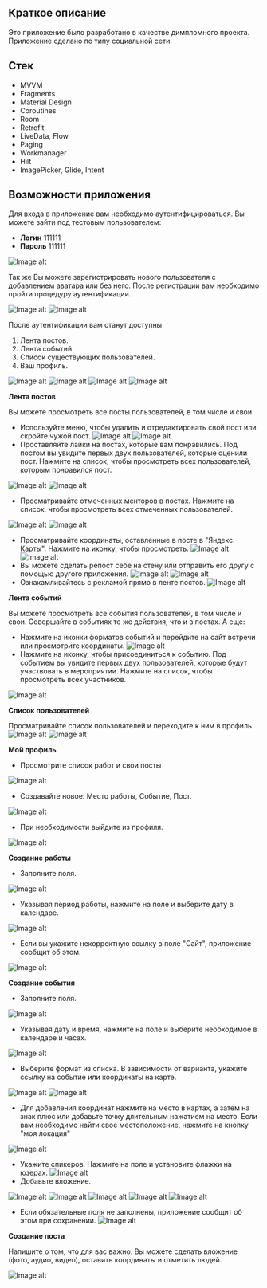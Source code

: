## Краткое описание

Это приложение было разработано в качестве димпломного проекта. Приложение сделано по типу социальной сети.

## Стек
* MVVM
* Fragments
* Material Design
* Coroutines
* Room
* Retrofit
* LiveData, Flow
* Paging
* Workmanager
* Hilt
* ImagePicker, Glide, Intent

## Возможности приложения
Для входа в приложение вам необходимо аутентифицироваться. Вы можете зайти под тестовым пользователем:

* __Логин__ 111111
* __Пароль__ 111111

![Image alt](https://github.com/ERokhmanko/Diploma/blob/master/screenshots/signIn.jpg)

 Так же Вы можете зарегистрировать нового пользователя с добавлением аватара или без него. После регистрации вам необходимо пройти процедуру аутентификации.

 ![Image alt](https://github.com/ERokhmanko/Diploma/blob/master/screenshots/transitionToRegistration.png)
 ![Image alt](https://github.com/ERokhmanko/Diploma/blob/master/screenshots/signUp.jpg)


 После аутентификации вам станут доступны: 
 1. Лента постов.
 2. Лента событий.
 3. Список существующих пользователей.
 4. Ваш профиль.

 ![Image alt](https://github.com/ERokhmanko/Diploma/blob/master/screenshots/posts.jpg)
 ![Image alt](https://github.com/ERokhmanko/Diploma/blob/master/screenshots/events.jpg)
 ![Image alt](https://github.com/ERokhmanko/Diploma/blob/master/screenshots/users.jpg)
 ![Image alt](https://github.com/ERokhmanko/Diploma/blob/master/screenshots/myProfile.jpg)

__Лента постов__

Вы можете просмотреть все посты пользователей, в том числе и свои. 
 - Используйте меню, чтобы удалить и отредактировать свой пост или скройте чужой пост.
![Image alt](https://github.com/ERokhmanko/Diploma/blob/master/screenshots/myMenuPost.jpg)
![Image alt](https://github.com/ERokhmanko/Diploma/blob/master/screenshots/ownerMenuPost.jpg)
 - Проставляйте лайки на постах, которые вам понравились. Под постом вы увидите первых двух пользователей, которые оценили пост. Нажмите на список, чтобы просмотреть всех пользователей, которым понравился пост.

 ![Image alt](https://github.com/ERokhmanko/Diploma/blob/master/screenshots/likePost.jpg)
 ![Image alt](https://github.com/ERokhmanko/Diploma/blob/master/screenshots/listLike.jpg)
 - Просматривайте отмеченных менторов в постах. Нажмите на список, чтобы просмотреть всех отмеченных пользователей.

 ![Image alt](https://github.com/ERokhmanko/Diploma/blob/master/screenshots/mentors.jpg)
 ![Image alt](https://github.com/ERokhmanko/Diploma/blob/master/screenshots/listMentors.jpg)
 - Просматривайте координаты, оставленные в посте в "Яндекс. Карты". Нажмите на иконку, чтобы просмотреть.
 ![Image alt](https://github.com/ERokhmanko/Diploma/blob/master/screenshots/CoordPost.jpg)
 ![Image alt](https://github.com/ERokhmanko/Diploma/blob/master/screenshots/mapPost.jpg)
 - Вы можете сделать репост себе на стену или отправить его другу с помощью другого приложения.
 ![Image alt](https://github.com/ERokhmanko/Diploma/blob/master/screenshots/repostAndShare.jpg)
 ![Image alt](https://github.com/ERokhmanko/Diploma/blob/master/screenshots/share.jpg)
 - Ознакамливайтесь с рекламой прямо в ленте постов.
 ![Image alt](https://github.com/ERokhmanko/Diploma/blob/master/screenshots/ad.jpg)

 __Лента событий__

 Вы можете просмотреть все события пользователей, в том числе и свои. Совершайте в событиях те же действия, что и в постах. А еще:
 - Нажмите на иконки форматов событий и перейдите на сайт встречи или просмотрите координаты.
 ![Image alt](https://github.com/ERokhmanko/Diploma/blob/master/screenshots/coordAndWebEvent.jpg)
 - Нажмите на иконку, чтобы присоединиться к событию. Под событием вы увидите первых двух пользователей, которые будут участвовать в мероприятии. Нажмите на список, чтобы просмотреть всех участников.

 ![Image alt](https://github.com/ERokhmanko/Diploma/blob/master/screenshots/joinEvent.jpg)
 
 __Список пользователей__

Просматривайте список пользователей и переходите к ним в профиль.
![Image alt](https://github.com/ERokhmanko/Diploma/blob/master/screenshots/users.jpg)
![Image alt](https://github.com/ERokhmanko/Diploma/blob/master/screenshots/userProfile.jpg)

__Мой профиль__

- Просмотрите список работ и свои посты

![Image alt](https://github.com/ERokhmanko/Diploma/blob/master/screenshots/profileSections.jpg)
- Создавайте новое: Место работы, Событие, Пост.

![Image alt](https://github.com/ERokhmanko/Diploma/blob/master/screenshots/new.jpg)
- При необходимости выйдите из профиля.

![Image alt](https://github.com/ERokhmanko/Diploma/blob/master/screenshots/exit.jpg)

__Создание работы__

- Заполните поля.

![Image alt](https://github.com/ERokhmanko/Diploma/blob/master/screenshots/newJob.jpg)
- Указывая период работы, нажмите на поле и выберите дату в календаре.

![Image alt](https://github.com/ERokhmanko/Diploma/blob/master/screenshots/calendar.jpg)
- Если вы укажите некорректную ссылку в поле "Сайт", приложение сообщит об этом.

![Image alt](https://github.com/ERokhmanko/Diploma/blob/master/screenshots/linkErrorJob.jpg)

__Создание события__

- Заполните поля.

![Image alt](https://github.com/ERokhmanko/Diploma/blob/master/screenshots/newEvent.jpg)
- Указывая дату и время, нажмите на поле и выберите необходимое в календаре и часах.

![Image alt](https://github.com/ERokhmanko/Diploma/blob/master/screenshots/time.jpg)
- Выберите формат из списка. В зависимости от варианта, укажите ссылку на событие или координаты на карте.

![Image alt](https://github.com/ERokhmanko/Diploma/blob/master/screenshots/formatEvent.jpg)
![Image alt](https://github.com/ERokhmanko/Diploma/blob/master/screenshots/coordEvent.jpg)
- Для добавления координат нажмите на место в картах, а затем на знак плюс или добавьте точку длительным нажатием на место. Если вам необходимо найти свое местоположение, нажмите на кнопку "моя локация"

![Image alt](https://github.com/ERokhmanko/Diploma/blob/master/screenshots/mapAddPlace.jpg)
- Укажите спикеров. Нажмите на поле и установите флажки на юзерах.
![Image alt](https://github.com/ERokhmanko/Diploma/blob/master/screenshots/listSpeakers.jpg)
- Добавьте вложение.

![Image alt](https://github.com/ERokhmanko/Diploma/blob/master/screenshots/attachmentChooser.jpg)
![Image alt](https://github.com/ERokhmanko/Diploma/blob/master/screenshots/imageChooser.jpg)
![Image alt](https://github.com/ERokhmanko/Diploma/blob/master/screenshots/videoChooser.jpg)
![Image alt](https://github.com/ERokhmanko/Diploma/blob/master/screenshots/attachmentVideo.jpg)
![Image alt](https://github.com/ERokhmanko/Diploma/blob/master/screenshots/attachmentAudio.jpg)
- Если обязательные поля не заполнены, приложение сообщит об этом при сохранении.
![Image alt](https://github.com/ERokhmanko/Diploma/blob/master/screenshots/errorEvent.jpg)

__Создание поста__

Напишите о том, что для вас важно. Вы можете сделать вложение (фото, аудио, видео), оставить координаты и отметить людей.

![Image alt](https://github.com/ERokhmanko/Diploma/blob/master/screenshots/newPost.jpg)


